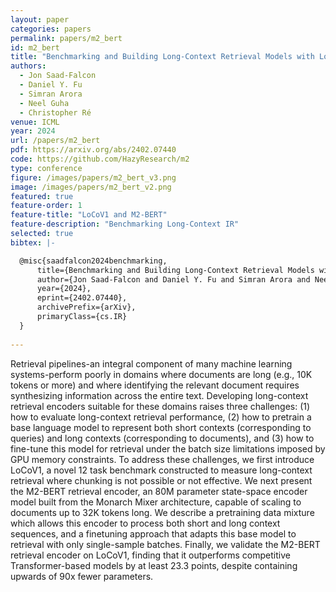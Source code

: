 ```yaml
---
layout: paper
categories: papers
permalink: papers/m2_bert
id: m2_bert
title: "Benchmarking and Building Long-Context Retrieval Models with LoCo and M2-BERT"
authors: 
  - Jon Saad-Falcon
  - Daniel Y. Fu
  - Simran Arora
  - Neel Guha
  - Christopher Ré
venue: ICML
year: 2024
url: /papers/m2_bert
pdf: https://arxiv.org/abs/2402.07440
code: https://github.com/HazyResearch/m2
type: conference
figure: /images/papers/m2_bert_v3.png
image: /images/papers/m2_bert_v2.png
featured: true
feature-order: 1
feature-title: "LoCoV1 and M2-BERT"
feature-description: "Benchmarking Long-Context IR"
selected: true
bibtex: |-

  @misc{saadfalcon2024benchmarking,
      title={Benchmarking and Building Long-Context Retrieval Models with LoCo and M2-BERT}, 
      author={Jon Saad-Falcon and Daniel Y. Fu and Simran Arora and Neel Guha and Christopher Ré},
      year={2024},
      eprint={2402.07440},
      archivePrefix={arXiv},
      primaryClass={cs.IR}
  }
  
---
```


Retrieval pipelines-an integral component of many machine learning systems-perform poorly in domains where documents are long (e.g., 10K tokens or more) and where identifying the relevant document requires synthesizing information across the entire text. Developing long-context retrieval encoders suitable for these domains raises three challenges: (1) how to evaluate long-context retrieval performance, (2) how to pretrain a base language model to represent both short contexts (corresponding to queries) and long contexts (corresponding to documents), and (3) how to fine-tune this model for retrieval under the batch size limitations imposed by GPU memory constraints. To address these challenges, we first introduce LoCoV1, a novel 12 task benchmark constructed to measure long-context retrieval where chunking is not possible or not effective. We next present the M2-BERT retrieval encoder, an 80M parameter state-space encoder model built from the Monarch Mixer architecture, capable of scaling to documents up to 32K tokens long. We describe a pretraining data mixture which allows this encoder to process both short and long context sequences, and a finetuning approach that adapts this base model to retrieval with only single-sample batches. Finally, we validate the M2-BERT retrieval encoder on LoCoV1, finding that it outperforms competitive Transformer-based models by at least 23.3 points, despite containing upwards of 90x fewer parameters.
